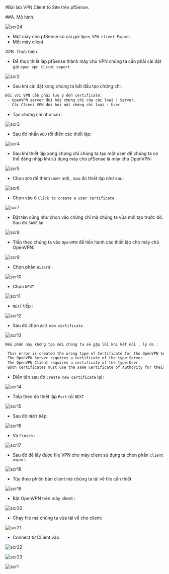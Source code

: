 #Bài lab VPN Client to Site trên pfSense.

##A. Mô hình.

![scr24](http://i.imgur.com/SdS68jQ.png)

- Một máy chủ pfSense có cài gói `Open VPN client Export`.
- Một máy client.

##B. Thực hiện.

- Để thực thiết lập pfSense thành máy chủ VPN chúng ta cần phải cài đặt gói `open vpn client export`

![scr2](http://i.imgur.com/VrBGzf6.png)

- Sau khi cài đặt xong chúng ta bắt đầu tạo chứng chỉ.

```sh
Đối với VPN cần phải lưu ý đến certificate:
 - OpenVPN server đòi hỏi chứng chỉ của các loại : Server.
 - Các Client VPN đòi hỏi một chứng chỉ loại : User
```

- Tạo chứng chỉ như sau :

![scr3](http://i.imgur.com/6ae4nUC.png)

- Sau đó nhấn `ADD` rồi điền các thiết lập:

![scr4](http://i.imgur.com/Rs8JeKc.png)

- Sau khi thiết lập xong chứng chỉ chúng ta tạo một user để chúng ta có thể đăng nhập khi sử dụng máy chủ pfSense là máy chủ
OpenVPN:

![scr5](http://i.imgur.com/oWI7tlT.png)

- Chọn `ADD` để thêm user mới , sau đó thiết lập như sau:

![scr6](http://i.imgur.com/NaJADxv.png)

- Chọn vào ô `Click to create a user certificate`

![scr7](http://i.imgur.com/43Lh3Nb.png)

- Đặt tên cũng như chọn vào chứng chỉ mà chúng ta vừa mới tạo trước đó. Sau đó `SAVE` lại.

![scr8](http://i.imgur.com/VJT4hxt.png)

- Tiếp theo chúng ta vào `OpenVPN` để tiến hành các thiết lập cho máy chủ OpenVPN:

![scr9](http://i.imgur.com/sVz4BpG.png)

- Chọn phần `Wizard` : 

![scr10](http://i.imgur.com/Kjwxlve.png)

- Chọn `NEXT`

![scr11](http://i.imgur.com/AqT7T62.png)

- `NEXT` tiếp :

![scr12](http://i.imgur.com/ywNHx4c.png)

- Sau đó chọn `Add new certificate`

![scr13](http://i.imgur.com/8MXVyXX.png)

```sh
Nếu phần này không tạo mới chúng ta sẽ gặp lỗi khi kết nối , lý do :

 This error is created the wrong type of Certificate for the OpenVPN Server.
 The OpenVPN Server requires a certificate of the type:Server
 The OpenVPN Client requires a certificate of the type:User
 Both certificates must use the same Certificate of Authority for their creation
```

- Điền tên sau đó `Create new certificate` lại :

![scr14](http://i.imgur.com/uT9DhJ9.png)

- Tiếp theo đó thiết lập `Port` rồi `NEXT`

![scr15](http://i.imgur.com/sYcAyCg.png)

- Sau đó `NEXT` tiếp:

![scr16](http://i.imgur.com/wATbEEO.png)

- Và `Finish` :

![scr17](http://i.imgur.com/Tgoi1Vo.png)

- Sau đó để lấy được file VPN cho máy client sử dụng ta chon phần `Client export`

![scr18](http://i.imgur.com/Pa4aOp4.png)

- Tùy theo phiên bản client mà chúng ta tải về file cần thiết. 

![scr19](http://i.imgur.com/22iVSyf.png)

- Bật OpenVPN trên máy client :

![scr20](http://i.imgur.com/SrfY9uC.png)

- Chạy file mà chúng ta vừa tải về cho client:

![scr21](http://i.imgur.com/cpkZASq.png)

- Connect từ CLient vào :

![scr22](http://i.imgur.com/9Se7AyC.png)

![scr23](http://i.imgur.com/OO2EUvp.png)

![scr1](http://i.imgur.com/A4zr4Wz.png)


